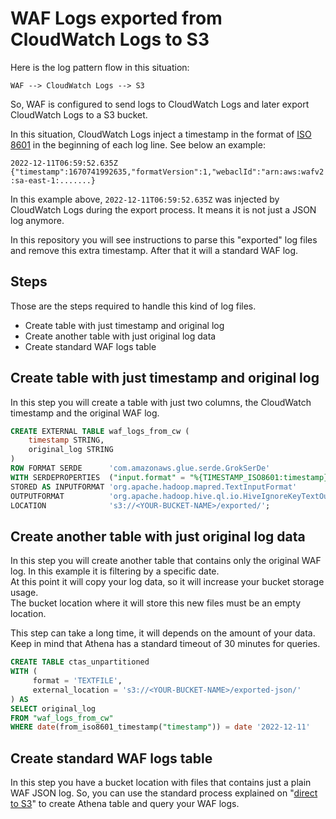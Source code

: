 # WAF Logs exported from CloudWatch Logs to S3

Here is the log pattern flow in this situation:

`WAF --> CloudWatch Logs --> S3`

So, WAF is configured to send logs to CloudWatch Logs and later export CloudWatch Logs to a S3 bucket.

In this situation, CloudWatch Logs inject a timestamp in the format of [ISO 8601](https://en.wikipedia.org/wiki/ISO_8601) in the beginning of each log line. See below an example:

`2022-12-11T06:59:52.635Z {"timestamp":1670741992635,"formatVersion":1,"webaclId":"arn:aws:wafv2:sa-east-1:.......}`

In this example above, `2022-12-11T06:59:52.635Z` was injected by CloudWatch Logs during the export process. It means it is not just a JSON log anymore.

In this repository you will see instructions to parse this "exported" log files and remove this extra timestamp. After that it will a standard WAF log.

## Steps

Those are the steps required to handle this kind of log files.

* Create table with just timestamp and original log
* Create another table with just original log data
* Create standard WAF logs table

## Create table with just timestamp and original log

In this step you will create a table with just two columns, the CloudWatch timestamp and the original WAF log.

```sql
CREATE EXTERNAL TABLE waf_logs_from_cw (
    timestamp STRING,
    original_log STRING
)
ROW FORMAT SERDE      'com.amazonaws.glue.serde.GrokSerDe'
WITH SERDEPROPERTIES  ("input.format" = "%{TIMESTAMP_ISO8601:timestamp} %{GREEDYDATA:original_log}")
STORED AS INPUTFORMAT 'org.apache.hadoop.mapred.TextInputFormat'
OUTPUTFORMAT          'org.apache.hadoop.hive.ql.io.HiveIgnoreKeyTextOutputFormat'
LOCATION              's3://<YOUR-BUCKET-NAME>/exported/';
```

## Create another table with just original log data

In this step you will create another table that contains only the original WAF log. In this example it is filtering by a specific date.  
At this point it will copy your log data, so it will increase your bucket storage usage.  
The bucket location where it will store this new files must be an empty location.

This step can take a long time, it will depends on the amount of your data. Keep in mind that Athena has a standard timeout of 30 minutes for queries.

```sql
CREATE TABLE ctas_unpartitioned
WITH (
     format = 'TEXTFILE', 
     external_location = 's3://<YOUR-BUCKET-NAME>/exported-json/'
) AS
SELECT original_log
FROM "waf_logs_from_cw"
WHERE date(from_iso8601_timestamp("timestamp")) = date '2022-12-11'
```

## Create standard WAF logs table

In this step you have a bucket location with files that contains just a plain WAF JSON log. So, you can use the standard process explained on "[direct to S3](/wafv2/direct-to-s3/)" to create Athena table and query your WAF logs.